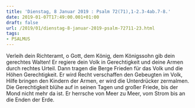 ```yaml
---
title: 'Dienstag, 8 Januar 2019 : Psalm 72(71),1-2.3-4ab.7-8.'
date: 2019-01-07T17:49:00.001+01:00
draft: false
url: /2019/01/dienstag-8-januar-2019-psalm-72711-23.html
tags: 
- PSALMUS
---
```


Verleih dein Richteramt, o Gott, dem König, dem Königssohn gib dein gerechtes Walten! Er regiere dein Volk in Gerechtigkeit und deine Armen durch rechtes Urteil. Dann tragen die Berge Frieden für das Volk und die Höhen Gerechtigkeit. Er wird Recht verschaffen den Gebeugten im Volk, Hilfe bringen den Kindern der Armen, er wird die Unterdrücker zermalmen. Die Gerechtigkeit blühe auf in seinen Tagen und großer Friede, bis der Mond nicht mehr da ist. Er herrsche von Meer zu Meer, vom Strom bis an die Enden der Erde.